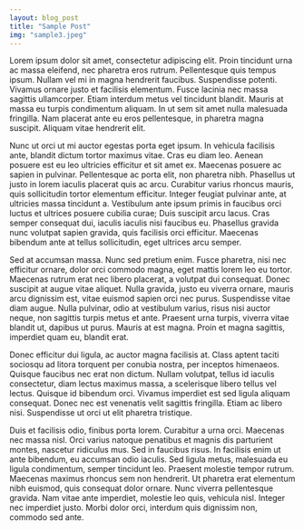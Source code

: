 ```yaml
---
layout: blog_post
title: "Sample Post"
img: "sample3.jpeg"
---
```

Lorem ipsum dolor sit amet, consectetur adipiscing elit. Proin tincidunt urna ac massa eleifend, nec pharetra eros rutrum. Pellentesque quis tempus ipsum. Nullam vel mi in magna hendrerit faucibus. Suspendisse potenti. Vivamus ornare justo et facilisis elementum. Fusce lacinia nec massa sagittis ullamcorper. Etiam interdum metus vel tincidunt blandit. Mauris at massa eu turpis condimentum aliquam. In ut sem sit amet nulla malesuada fringilla. Nam placerat ante eu eros pellentesque, in pharetra magna suscipit. Aliquam vitae hendrerit elit.

Nunc ut orci ut mi auctor egestas porta eget ipsum. In vehicula facilisis ante, blandit dictum tortor maximus vitae. Cras eu diam leo. Aenean posuere est eu leo ultricies efficitur et sit amet ex. Maecenas posuere ac sapien in pulvinar. Pellentesque ac porta elit, non pharetra nibh. Phasellus ut justo in lorem iaculis placerat quis ac arcu. Curabitur varius rhoncus mauris, quis sollicitudin tortor elementum efficitur. Integer feugiat pulvinar ante, at ultricies massa tincidunt a. Vestibulum ante ipsum primis in faucibus orci luctus et ultrices posuere cubilia curae; Duis suscipit arcu lacus. Cras semper consequat dui, iaculis iaculis nisi faucibus eu. Phasellus gravida nunc volutpat sapien gravida, quis facilisis orci efficitur. Maecenas bibendum ante at tellus sollicitudin, eget ultrices arcu semper.

Sed at accumsan massa. Nunc sed pretium enim. Fusce pharetra, nisi nec efficitur ornare, dolor orci commodo magna, eget mattis lorem leo eu tortor. Maecenas rutrum erat nec libero placerat, a volutpat dui consequat. Donec suscipit at augue vitae aliquet. Nulla gravida, justo eu viverra ornare, mauris arcu dignissim est, vitae euismod sapien orci nec purus. Suspendisse vitae diam augue. Nulla pulvinar, odio at vestibulum varius, risus nisi auctor neque, non sagittis turpis metus et ante. Praesent urna turpis, viverra vitae blandit ut, dapibus ut purus. Mauris at est magna. Proin et magna sagittis, imperdiet quam eu, blandit erat.

Donec efficitur dui ligula, ac auctor magna facilisis at. Class aptent taciti sociosqu ad litora torquent per conubia nostra, per inceptos himenaeos. Quisque faucibus nec erat non dictum. Nullam volutpat, tellus id iaculis consectetur, diam lectus maximus massa, a scelerisque libero tellus vel lectus. Quisque id bibendum orci. Vivamus imperdiet est sed ligula aliquam consequat. Donec nec est venenatis velit sagittis fringilla. Etiam ac libero nisi. Suspendisse ut orci ut elit pharetra tristique.

Duis et facilisis odio, finibus porta lorem. Curabitur a urna orci. Maecenas nec massa nisl. Orci varius natoque penatibus et magnis dis parturient montes, nascetur ridiculus mus. Sed in faucibus risus. In facilisis enim ut ante bibendum, eu accumsan odio iaculis. Sed ligula metus, malesuada eu ligula condimentum, semper tincidunt leo. Praesent molestie tempor rutrum. Maecenas maximus rhoncus sem non hendrerit. Ut pharetra erat elementum nibh euismod, quis consequat dolor ornare. Nunc viverra pellentesque gravida. Nam vitae ante imperdiet, molestie leo quis, vehicula nisl. Integer nec imperdiet justo. Morbi dolor orci, interdum quis dignissim non, commodo sed ante.